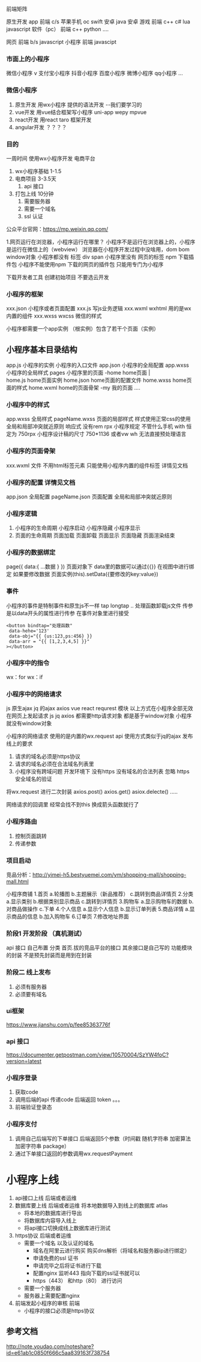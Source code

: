 前端矩阵 

原生开发
  app 前端  c/s 苹果手机 oc swift  安卓 java 安卓
  游戏 前端  c++ c# lua  javascript 
  软件（pc） 前端  c++ python ....

网页 前端  b/s  javascript 
小程序 前端 javascipt 

###  市面上的小程序 
微信小程序  v
支付宝小程序
抖音小程序
百度小程序
微博小程序 
qq小程序
...

### 微信小程序
1. 原生开发  用wx小程序 提供的语法开发 --我们要学习的
2. vue开发  用vue结合框架写小程序 uni-app wepy mpvue  
3. react开发  用react taro 框架开发
4. angular开发   ？？？？

### 目的 
一周时间 使用wx小程序开发 电商平台
1. wx小程序基础 1-1.5 
2. 电商项目    3-3.5天 
    1. api 接口
3. 打包上线   10分钟
    1. 需要服务器
    2. 需要一个域名 
    3. ssl 认证

公众平台官网：https://mp.weixin.qq.com/


1.网页运行在浏览器，小程序运行在哪里？
小程序不是运行在浏览器上的，小程序是运行在微信上的（webview）
浏览器在小程序开发过程中没啥用，dom bom  window对象 小程序都没有
标签 div  span  小程序里没有 网页的标签 
npm 下载插件包  小程序不能使用npm 下载的网页的插件包 只能用专门为小程序

下载开发者工具 创建初始项目  不要选云开发

### 小程序的框架
xxx.json  小程序或者页面配置
xxx.js    写js业务逻辑
xxx.wxml  wxhtml 用的是wx内置的组件 
xxx.wxss  wxcss 微信的样式

小程序都需要一个app实例 （根实例）包含了若干个页面（实例）
<!-- vue  有一个跟组件 跟组件里有一堆页面组件 -->
## 小程序基本目录结构
app.js  小程序的实例 小程序的入口文件
app.json 小程序的全局配置
app.wxss  小程序的全局样式
pages  小程序里的页面
-home   home页面
  |   
  home.js home页面实例
  home.json  home页面的配置文件
  home.wxss  home页面的样式
  home.wxml  home的页面骨架
-my     我的页面
 ....

 ### 小程序中的样式
 app.wxss 全局样式
 pageName.wxss 页面的局部样式 
 样式使用正常css的使用
 全局和局部冲突就近原则
 响应式 没有rem rpx 
 小程序规定 不管什么手机 with 恒定为 750rpx 小程序设计稿的尺寸 750*1136
 或者vw wh
 无法直接预处理语言
 ### 小程序的页面骨架
 xxx.wxml 文件 不用html标签元素
 只能使用小程序内置的组件标签 详情见文档
 ### 小程序的配置 详情见文档
 app.json 全局配置
 pageName.json 页面配置 
 全局和局部冲突就近原则

 ### 小程序逻辑 
 1. 小程序的生命周期 
    小程序启动
    小程序隐藏
    小程序显示
 2. 页面的生命周期 
     页面加载
     页面卸载 
     页面显示
     页面隐藏
     页面渲染结束
    
### 小程序的数据绑定 
page({
  data:{
    ...数据
  }
})
页面对象下 data里的数据可以通过{{}} 在视图中进行绑定
如果要修改数据  页面实例(this).setData({要修改的key:value})

### 事件
小程序的事件是特制事件和原生js不一样  tap  longtap ..
处理函数卸载js文件
传参是以data开头的属性进行传参 在事件对象里进行接受
```
<button bindtap="处理函数"
 data-hehe='123'
 data-obj="{{ {us:123,ps:456} }}
 data-arr = "{{ [1,2,3,4,5] }}"
></button>
```
### 小程序中的指令
wx：for
wx：if

### 小程序中的网络请求
js 原生ajax 
jq 的ajax 
axios vue react 
requrest 模块
以上方式在小程序全部无效  
在网页上发起请求 js jq axios 都需要http请求对象 都是基于window对象 小程序就没有window对象

小程序的网络请求 使用的是内置的wx.request api  使用方式类似于jq的ajax 
发布线上的要求
1. 请求的域名必须是https协议
2. 请求的域名必须在合法域名列表里
3. 小程序没有跨域问题
开发环境下 没有https 没有域名的合法列表
忽略 https 安全域名的验证

将wx.request 进行二次封装 
axios.post()
axios.get()
asiox.delecte()
.....

网络请求的回调里 经常会找不到this 换成箭头函数就行了

### 小程序路由 
1. 控制页面跳转
2. 传递参数



### 项目启动
竞品分析：http://yimei-h5.bestyuemei.com/ym/shopping-mall/shopping-mall.html

小程序商铺 
1.首页
   a.轮播图
   b.主题展示（新品推荐）
   c.跳转到商品详情页
2.分类
  a.显示类别
  b.根据类别显示商品
  c.跳转到详情页
3.购物车
  a.显示购物车的数据
  b.对商品做操作
  c.下单
4.个人信息 
  a.显示个人信息 
  b.显示订单列表
5.商品详情 
  a.显示商品的信息
  b.加入购物车
6.订单页 
7.修改地址界面

### 阶段1 开发阶段 （真机测试）
api 接口 自己布置
分类 首页.拔的竞品平台的接口
    其余接口是自己写的
功能模块的封装  不是预先封装而是用到在封装
### 阶段二 线上发布
1. 必须有服务器
2. 必须要有域名

### ui框架
https://www.jianshu.com/p/fee85363776f

### api 接口
https://documenter.getpostman.com/view/10570004/SzYW4foC?version=latest

### 小程序登录 
1. 获取code 
2. 调用后端的api 传递code  后端返回 token 。。。
3. 前端验证登录态
### 小程序支付
1. 调用自己后端写的下单接口 后端返回5个参数（时间戳 随机字符串 加密算法 加密字符串 package）
2. 通过下单接口返回的参数调用wx.requestPayment

# 小程序上线 
1. api接口上线   后端或者运维
2. 数据库要上线   后端或者运维
   将本地数据导入到线上的数据库 atlas
   * 将本地的数据库进行导出
   * 将数据库内容导入线上
   * 将api接口切换成线上数据库进行测试
3. https协议    后端或者运维 
   * 需要一个域名 以及认证的域名
     * 域名在阿里云进行购买  购买dns解析（将域名和服务器ip进行绑定）
     * 申请免费的ssl 证书
     * 申请完毕之后将证书进行下载
     * 配置nginx 监听443 指向下载的ssl证书就可以
     * https（443） 和http（80） 进行访问 
   * 需要一个服务器 
   * 服务器上需要配置nginx
4. 前端发起小程序的审核  前端
   * 小程序的接口必须是https协议


## 参考文档
http://note.youdao.com/noteshare?id=e61ab1c0850f666c5aa839163f738754